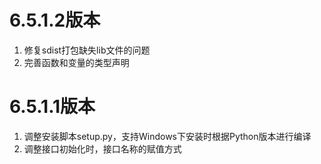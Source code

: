 # 6.5.1.2版本
1. 修复sdist打包缺失lib文件的问题
2. 完善函数和变量的类型声明


# 6.5.1.1版本

1. 调整安装脚本setup.py，支持Windows下安装时根据Python版本进行编译
2. 调整接口初始化时，接口名称的赋值方式
